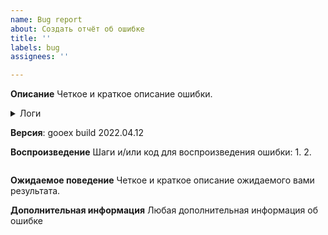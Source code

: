 ```yaml
---
name: Bug report
about: Создать отчёт об ошибке
title: ''
labels: bug
assignees: ''

---
```


**Описание**
Четкое и краткое описание ошибки.

<details>
  <summary>Логи</summary>
  Место для логов из консоли
</details>

**Версия**: gooex build 2022.04.12

**Воспроизведение**
Шаги и/или код для воспроизведения ошибки:
1. 
2. 

```js

```

**Ожидаемое поведение**
Четкое и краткое описание ожидаемого вами результата.

**Дополнительная информация**
Любая дополнительная информация об ошибке
